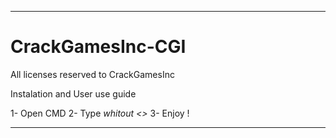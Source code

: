   -----------------------------------------
# CrackGamesInc-CGI

All licenses reserved  to CrackGamesInc

Instalation and User use guide

1- Open CMD
2- Type <start CGI.py> *whitout <>*
3- Enjoy !
  
  
  
  -----------------------------------------
